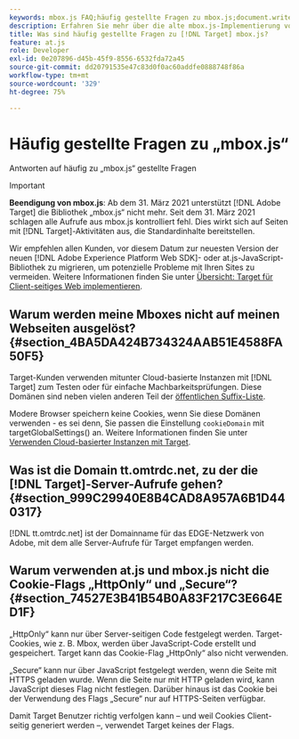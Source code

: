 ```yaml
---
keywords: mbox.js FAQ;häufig gestellte Fragen zu mbox.js;document.write;tt.omtrdc.net;Parser-Blockierung
description: Erfahren Sie mehr über die alte mbox.js-Implementierung von Adobe Target. Migrieren Sie zum Adobe Experience Platform Web SDK (AEP Web SDK) oder zur neuesten Version von at.js.
title: Was sind häufig gestellte Fragen zu [!DNL Target] mbox.js?
feature: at.js
role: Developer
exl-id: 0e207896-d45b-45f9-8556-6532fda72a45
source-git-commit: dd20791535e47c83d0f0ac60addfe0888748f86a
workflow-type: tm+mt
source-wordcount: '329'
ht-degree: 75%

---
```


# Häufig gestellte Fragen zu „mbox.js“

Antworten auf häufig zu „mbox.js“ gestellte Fragen

>[!IMPORTANT]
>
>**Beendigung von mbox.js**: Ab dem 31. März 2021 unterstützt [!DNL Adobe Target] die Bibliothek „mbox.js“ nicht mehr. Seit dem 31. März 2021 schlagen alle Aufrufe aus mbox.js kontrolliert fehl. Dies wirkt sich auf Seiten mit [!DNL Target]-Aktivitäten aus, die Standardinhalte bereitstellen.
>
>Wir empfehlen allen Kunden, vor diesem Datum zur neuesten Version der neuen [!DNL Adobe Experience Platform Web SDK]- oder at.js-JavaScript-Bibliothek zu migrieren, um potenzielle Probleme mit Ihren Sites zu vermeiden. Weitere Informationen finden Sie unter [Übersicht: Target für Client-seitiges Web implementieren](/help/c-implementing-target/c-implementing-target-for-client-side-web/implement-target-for-client-side-web.md).

## Warum werden meine Mboxes nicht auf meinen Webseiten ausgelöst? {#section_4BA5DA424B734324AAB51E4588FA50F5}

Target-Kunden verwenden mitunter Cloud-basierte Instanzen mit [!DNL Target] zum Testen oder für einfache Machbarkeitsprüfungen. Diese Domänen sind neben vielen anderen Teil der [öffentlichen Suffix-Liste](https://publicsuffix.org/list/public_suffix_list.dat).

Modere Browser speichern keine Cookies, wenn Sie diese Domänen verwenden - es sei denn, Sie passen die Einstellung `cookieDomain` mit targetGlobalSettings() an. Weitere Informationen finden Sie unter [Verwenden Cloud-basierter Instanzen mit Target](/help/c-implementing-target/c-implementing-target-for-client-side-web/c-target-debugging-atjs/targeting-using-cloud-based-instances.md#concept_A2077766948F4EA081CE592D8998F566).

## Was ist die Domain tt.omtrdc.net, zu der die [!DNL Target]-Server-Aufrufe gehen? {#section_999C29940E8B4CAD8A957A6B1D440317}

[!DNL tt.omtrdc.net] ist der Domainname für das EDGE-Netzwerk von Adobe, mit dem alle Server-Aufrufe für Target empfangen werden.

## Warum verwenden at.js und mbox.js nicht die Cookie-Flags „HttpOnly“ und „Secure“? {#section_74527E3B41B54B0A83F217C3E664ED1F}

„HttpOnly“ kann nur über Server-seitigen Code festgelegt werden. Target-Cookies, wie z. B. Mbox, werden über JavaScript-Code erstellt und gespeichert. Target kann das Cookie-Flag „HttpOnly“ also nicht verwenden.

„Secure“ kann nur über JavaScript festgelegt werden, wenn die Seite mit HTTPS geladen wurde. Wenn die Seite nur mit HTTP geladen wird, kann JavaScript dieses Flag nicht festlegen. Darüber hinaus ist das Cookie bei der Verwendung des Flags „Secure“ nur auf HTTPS-Seiten verfügbar.

Damit Target Benutzer richtig verfolgen kann – und weil Cookies Client-seitig generiert werden –, verwendet Target keines der Flags.
